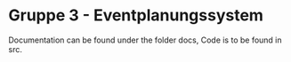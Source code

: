 # Gruppe 3 - Eventplanungssystem
Documentation can be found under the folder docs, Code is to be found in src.